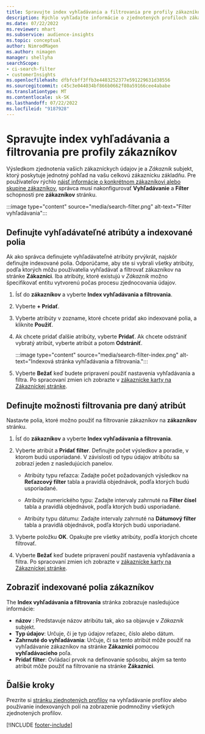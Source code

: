 ```yaml
---
title: Spravujte index vyhľadávania a filtrovania pre profily zákazníkov
description: Rýchlo vyhľadajte informácie o zjednotených profiloch zákazníkov a filtrujte konkrétne atribúty.
ms.date: 07/22/2022
ms.reviewer: mhart
ms.subservice: audience-insights
ms.topic: conceptual
author: NimrodMagen
ms.author: nimagen
manager: shellyha
searchScope:
- ci-search-filter
- customerInsights
ms.openlocfilehash: dfbfcbff3ffb3e4483252377e591229631d38556
ms.sourcegitcommit: c45c3e044034bf866b0662f80a59166cee4ababe
ms.translationtype: MT
ms.contentlocale: sk-SK
ms.lasthandoff: 07/22/2022
ms.locfileid: "9187928"
---
```

# <a name="manage-the-search--filter-index-for-customer-profiles"></a>Spravujte index vyhľadávania a filtrovania pre profily zákazníkov

Výsledkom zjednotenia vašich zákazníckych údajov je a *Zákazník* subjekt, ktorý poskytuje jednotný pohľad na vašu celkovú zákaznícku základňu. Pre používateľov rýchlo [nájsť informácie o konkrétnom zákazníkovi alebo skupine zákazníkov](customer-profiles.md), správca musí nakonfigurovať **Vyhľadávanie** a **Filter** schopnosti pre **zákazníkov** stránku.

   :::image type="content" source="media/search-filter.png" alt-text="Filter vyhľadávania":::

## <a name="define-searchable-attributes-and-indexed-fields"></a>Definujte vyhľadávateľné atribúty a indexované polia

Ak ako správca definujete vyhľadávateľné atribúty prvýkrát, najskôr definujte indexované polia. Odporúčame, aby ste si vybrali všetky atribúty, podľa ktorých môžu používatelia vyhľadávať a filtrovať zákazníkov na stránke **Zákazníci**. Iba atribúty, ktoré existujú v *Zákazník* možno špecifikovať entitu vytvorenú počas procesu zjednocovania údajov.

1. Ísť do **zákazníkov** a vyberte **Index vyhľadávania a filtrovania**.

1. Vyberte **+ Pridať**.

1. Vyberte atribúty v zozname, ktoré chcete pridať ako indexované polia, a kliknite **Použiť**.

1. Ak chcete pridať ďalšie atribúty, vyberte **Pridať**. Ak chcete odstrániť vybratý atribút, vyberte atribút a potom **Odstrániť**.

   :::image type="content" source="media/search-filter-index.png" alt-text="Indexová stránka vyhľadávania a filtrovania.":::

1. Vyberte **Bežať** keď budete pripravení použiť nastavenia vyhľadávania a filtra. Po spracovaní zmien ich zobrazte v [zákaznícke karty na Zákazníckej stránke](customer-profiles.md).

## <a name="define-filtering-options-for-a-given-attribute"></a>Definujte možnosti filtrovania pre daný atribút

Nastavte polia, ktoré možno použiť na filtrovanie zákazníkov na **zákazníkov** stránku.

1. Ísť do **zákazníkov** a vyberte **Index vyhľadávania a filtrovania**.

1. Vyberte atribút a **Pridať filter**. Definujte počet výsledkov a poradie, v ktorom budú usporiadané. V závislosti od typu údajov atribútu sa zobrazí jeden z nasledujúcich panelov.

   - Atribúty typu reťazca: Zadajte počet požadovaných výsledkov na **Reťazcový filter** tabla a pravidlá objednávok, podľa ktorých budú usporiadané.

   - Atribúty numerického typu: Zadajte intervaly zahrnuté na **Filter čísel** tabla a pravidlá objednávok, podľa ktorých budú usporiadané.

   - Atribúty typu dátumu: Zadajte intervaly zahrnuté na **Dátumový filter** tabla a pravidlá objednávok, podľa ktorých budú usporiadané.

1. Vyberte položku **OK**. Opakujte pre všetky atribúty, podľa ktorých chcete filtrovať.

1. Vyberte **Bežať** keď budete pripravení použiť nastavenia vyhľadávania a filtra. Po spracovaní zmien ich zobrazte v [zákaznícke karty na Zákazníckej stránke](customer-profiles.md).

## <a name="view-indexed-customer-fields"></a>Zobraziť indexované polia zákazníkov

The **Index vyhľadávania a filtrovania** stránka zobrazuje nasledujúce informácie:

- **názov** : Predstavuje názov atribútu tak, ako sa objavuje v *Zákazník* subjekt.
- **Typ údajov**: Určuje, či je typ údajov reťazec, číslo alebo dátum.
- **Zahrnuté do vyhľadávania**: Určuje, či sa tento atribút môže použiť na vyhľadávanie zákazníkov na stránke **Zákazníci** pomocou **vyhľadávacieho** poľa.
- **Pridať filter**: Ovládací prvok na definovanie spôsobu, akým sa tento atribút môže použiť na filtrovanie na stránke **Zákazníci**.

## <a name="next-steps"></a>Ďalšie kroky

Prezrite si [stránku zjednotených profilov](customer-profiles.md) na vyhľadávanie profilov alebo používanie indexovaných polí na zobrazenie podmnožiny všetkých zjednotených profilov.

[!INCLUDE [footer-include](includes/footer-banner.md)]
